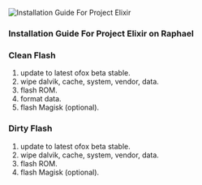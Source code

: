 ![Installation Guide For Project Elixir](https://i.imgur.com/3UmK6nS.png "Installation")

### Installation Guide For Project Elixir on Raphael

### Clean Flash
1. update to latest ofox beta stable.
2. wipe dalvik, cache, system, vendor, data.
3. flash ROM.
4. format data.
5. flash Magisk (optional).

### Dirty Flash
1. update to latest ofox beta stable.
2. wipe dalvik, cache, system, vendor, data.
3. flash ROM.
4. flash Magisk (optional).
